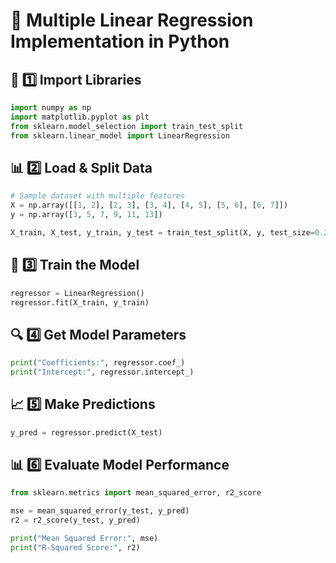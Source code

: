 # 📌 Multiple Linear Regression Implementation in Python

## 🚀 1️⃣ Import Libraries

```python
import numpy as np
import matplotlib.pyplot as plt
from sklearn.model_selection import train_test_split
from sklearn.linear_model import LinearRegression
```

## 📊 2️⃣ Load & Split Data

```python
# Sample dataset with multiple features
X = np.array([[1, 2], [2, 3], [3, 4], [4, 5], [5, 6], [6, 7]])
y = np.array([3, 5, 7, 9, 11, 13])

X_train, X_test, y_train, y_test = train_test_split(X, y, test_size=0.2, random_state=42)
```

## 🎯 3️⃣ Train the Model

```python
regressor = LinearRegression()
regressor.fit(X_train, y_train)
```

## 🔍 4️⃣ Get Model Parameters

```python
print("Coefficients:", regressor.coef_)
print("Intercept:", regressor.intercept_)
```

## 📈 5️⃣ Make Predictions

```python
y_pred = regressor.predict(X_test)
```

## 📊 6️⃣ Evaluate Model Performance

```python
from sklearn.metrics import mean_squared_error, r2_score

mse = mean_squared_error(y_test, y_pred)
r2 = r2_score(y_test, y_pred)

print("Mean Squared Error:", mse)
print("R-Squared Score:", r2)
```
